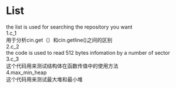 # List
the list is used for searching the repository you want <br>
1.c_1<br>
  用于分析cin.get（）和cin.getline()之间的区别<br>
2.c_2<br>
  the code is used to read 512 bytes infomation by a number of sector<br>
3.c_3<br>
  这个代码用来测试结构体在函数传值中的使用方法<br>
4.max_min_heap<br>
  这个代码用来测试最大堆和最小堆<br>
